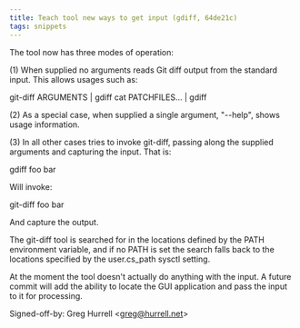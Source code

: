 ```yaml
---
title: Teach tool new ways to get input (gdiff, 64de21c)
tags: snippets
---
```


The tool now has three modes of operation:

\(1) When supplied no arguments reads Git diff output from the standard input. This allows usages such as:

git-diff ARGUMENTS | gdiff cat PATCHFILES... | gdiff

\(2) As a special case, when supplied a single argument, "--help", shows usage information.

\(3) In all other cases tries to invoke git-diff, passing along the supplied arguments and capturing the input. That is:

gdiff foo bar

Will invoke:

git-diff foo bar

And capture the output.

The git-diff tool is searched for in the locations defined by the PATH environment variable, and if no PATH is set the search falls back to the locations specified by the user.cs_path sysctl setting.

At the moment the tool doesn't actually do anything with the input. A future commit will add the ability to locate the GUI application and pass the input to it for processing.

Signed-off-by: Greg Hurrell &lt;greg@hurrell.net&gt;

